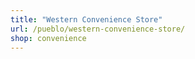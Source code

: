 ```yaml
---
title: "Western Convenience Store"
url: /pueblo/western-convenience-store/
shop: convenience
---
```

